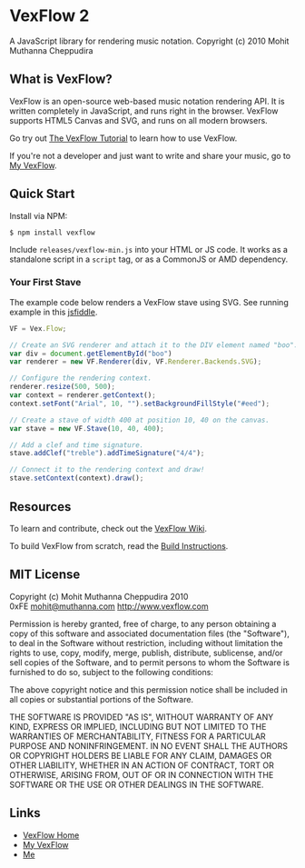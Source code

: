 # VexFlow 2

A JavaScript library for rendering music notation.
Copyright (c) 2010 Mohit Muthanna Cheppudira

## What is VexFlow?

VexFlow is an open-source web-based music notation rendering API. It is written
completely in JavaScript, and runs right in the browser. VexFlow supports HTML5
Canvas and SVG, and runs on all modern browsers.

Go try out [The VexFlow Tutorial](http://vexflow.com/docs/tutorial.html) to
learn how to use VexFlow.

If you're not a developer and just want to write and share your music, go to
[My VexFlow](http://my.vexflow.com).

## Quick Start

Install via NPM:

    $ npm install vexflow

Include `releases/vexflow-min.js` into your HTML or JS code. It works as a standalone script in a `script` tag, or as a CommonJS or AMD dependency.

### Your First Stave

The example code below renders a VexFlow stave using SVG. See running example in this [jsfiddle](https://jsfiddle.net/nL0cn3vL/2/).

```javascript
VF = Vex.Flow;

// Create an SVG renderer and attach it to the DIV element named "boo".
var div = document.getElementById("boo")
var renderer = new VF.Renderer(div, VF.Renderer.Backends.SVG);

// Configure the rendering context.
renderer.resize(500, 500);
var context = renderer.getContext();
context.setFont("Arial", 10, "").setBackgroundFillStyle("#eed");

// Create a stave of width 400 at position 10, 40 on the canvas.
var stave = new VF.Stave(10, 40, 400);

// Add a clef and time signature.
stave.addClef("treble").addTimeSignature("4/4");

// Connect it to the rendering context and draw!
stave.setContext(context).draw();
```

## Resources

To learn and contribute, check out the [VexFlow Wiki](https://github.com/0xfe/vexflow/wiki).

To build VexFlow from scratch, read the [Build Instructions](https://github.com/0xfe/vexflow/wiki/Build-Instructions).

## MIT License

Copyright (c) Mohit Muthanna Cheppudira 2010 <br/>
0xFE <mohit@muthanna.com> http://www.vexflow.com

Permission is hereby granted, free of charge, to any person obtaining a copy
of this software and associated documentation files (the "Software"), to deal
in the Software without restriction, including without limitation the rights
to use, copy, modify, merge, publish, distribute, sublicense, and/or sell
copies of the Software, and to permit persons to whom the Software is
furnished to do so, subject to the following conditions:

The above copyright notice and this permission notice shall be included in
all copies or substantial portions of the Software.

THE SOFTWARE IS PROVIDED "AS IS", WITHOUT WARRANTY OF ANY KIND, EXPRESS OR
IMPLIED, INCLUDING BUT NOT LIMITED TO THE WARRANTIES OF MERCHANTABILITY,
FITNESS FOR A PARTICULAR PURPOSE AND NONINFRINGEMENT. IN NO EVENT SHALL THE
AUTHORS OR COPYRIGHT HOLDERS BE LIABLE FOR ANY CLAIM, DAMAGES OR OTHER
LIABILITY, WHETHER IN AN ACTION OF CONTRACT, TORT OR OTHERWISE, ARISING FROM,
OUT OF OR IN CONNECTION WITH THE SOFTWARE OR THE USE OR OTHER DEALINGS IN
THE SOFTWARE.

## Links

* [VexFlow Home](http://vexflow.com)
* [My VexFlow](http://my.vexflow.com)
* [Me](http://0xfe.muthanna.com)
